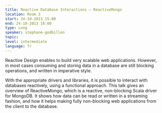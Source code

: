 ```yaml
---
title: Reactive Database Interactions – ReactiveMongo
location: Room 3
start: 24-10-2013 15:00
end: 24-10-2013 16:00
type: Long
speaker: stephane-godbillon
topic: 
level: intermediate
language: fr
---
```


Reactive Design enables to build very scalable web applications. However, in most cases consuming and storing data in a database are still blocking operations, and written in imperative style.

With the appropriate drivers and libraries, it is possible to interact with databases reactively, using a functional approach. This talk gives an overview of ReactiveMongo, which is a reactive, non-blocking Scala driver for MongoDB. It shows how data can be read or written in a streaming fashion, and how it helps making fully non-blocking web applications from the client to the database.
